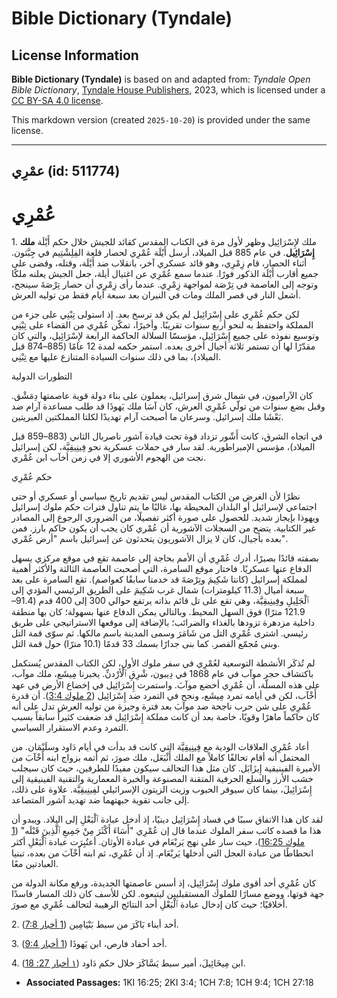 # Bible Dictionary (Tyndale)

## License Information

**Bible Dictionary (Tyndale)** is based on and adapted from: _Tyndale Open Bible Dictionary_, [Tyndale House Publishers](https://tyndaleopenresources.com/), 2023, which is licensed under a [CC BY-SA 4.0 license](https://creativecommons.org/licenses/by-sa/4.0/legalcode.en).

This markdown version (created `2025-10-20`) is provided under the same license.



--------------------------------

## عمْرِي (id: 511774)

عُمْرِي
=======

1\. ملك لإِسْرَائِيل وظهر لأول مرة في الكتاب المقدس كقائد للجيش خلال حكم أَيْلَة **ملك إِسْرَائِيل**. في عام 885 قبل الميلاد، أرسل أَيْلَة عُمْرِي لحصار قلعة الفِلِشْتِيم في جِبَّثون. أثناء الحصار، قام زِمْرِي، وهو قائد عسكري آخر، بانقلاب ضد أَيْلَة، وقتله، وقضى على جميع أقارب أَيْلَة الذكور فورًا. عندما سمع عُمْرِي عن اغتيال أيلة، جعل الجيش يعلنه ملكًا وتوجه إلى العاصمة في تِرْصَة لمواجهة زِمْرِي. عندما رأى زِمْرِي أن حصار تِرْصَةَ سينجح، أشعل النار في قصر الملك ومات في النيران بعد سبعة أيام فقط من توليه العرش.

لكن حكم عُمْرِي على إِسْرَائِيل لم يكن قد ترسخ بعد. إذ استولى تِبْنِي على جزء من المملكة واحتفظ به لنحو أربع سنوات تقريبًا. وأخيرًا، تمكّن عُمْرِي من القضاء على تِبْنِي وتوسيع نفوذه على جميع إِسْرَائِيل، مؤسسًَا السلالة الحاكمة الرابعة لإِسْرَائِيل، والتي كان مقدّرًا لها أن تستمر ثلاثة أجيال أخرى بعده. استمر حكمه لمدة 12 عامًا (885–874 قبل الميلاد)، بما في ذلك سنوات السيادة المتنازع عليها مع تِبْنِي.

التطورات الدولية

كان الآراميون، في شمال شرق إسرائيل، يعملون على بناء دولة قوية عاصمتها دِمَشْق. وقبل بضع سنوات من تولّي عُمْرِي العرش، كان آسَا ملك يَهوذَا قد طلب مساعدة آرام ضد بَعْشَا ملك إسرائيل. وسرعان ما أصبحت آرام تهديدًا لكلتا المملكتين العبريتين.

في اتجاه الشرق، كانت أَشّور تزداد قوة تحت قيادة آشور ناصربال الثاني (883–859 قبل الميلاد)، مؤسس الإمبراطورية. لقد سار في حملات عسكرية نحو فِينِيقِيَّة، لكن إسرائيل نجت من الهجوم الأشوري إلا في زمن أخآب ابن عُمْري.

حكم عُمْرِي

نظرًا لأن الغرض من الكتاب المقدس ليس تقديم تاريخ سياسي أو عسكري أو حتى اجتماعي لإسرائيل أو البلدان المحيطة بها، غالبًا ما يتم تناول فترات حكم ملوك إسرائيل ويهوذا بإيجاز شديد. للحصول على صورة أكثر تفصيلًا، من الضروري الرجوع إلى المصادر غير الكتابية. يتضح من السجلات الآشورية أن عُمْري كان يجب أن يكون حاكم بارز. فمن بعده بأجيال، كان لا يزال الآشوريون يتحدثون عن إسرائيل باسم "أرض عُمْري".

بصفته قائدًا بصيرًا، أدرك عُمْرِي أن الأمم بحاجة إلى عاصمة تقع في موقع مركزي يسهل الدفاع عنها عسكريًا. فاختار موقع السامرة، التي أصحبت العاصمة الثالثة والأكثر أهمية لمملكة إسرائيل (كانتا شَكِيمَ وتِرْصَةَ قد خدمتا سابقًا كعواصم). تقع السامرة على بعد سبعة أميال (11\.3 كيلومترات) شمال غرب شَكِيمَ على الطريق الرئيسي المؤدي إلى ٱلْجَلِيلِ وفِينِيقِيَّة، وهي تقع على تل قائم بذاته يرتفع حوالي 300 إلى 400 قدم (91\.4–121\.9 مترًا) فوق السهل المحيط. وبالتالي يمكن الدفاع عنها بسهولة؛ كان بها منطقة داخلية مزدهرة تزودها بالغذاء والضرائب؛ بالإضافة إلى موقعها الاستراتيجي على طريق رئيسي. اشترى عُمْرِي التل من شَامَرَ وسمى المدينة باسم مالكها. ثم سوّى قمة التل وبنى مُجمّع القصر. كما بنى جدارًا بسمك 33 قدمًا (10\.1 مترًا) حول قمة التل.

لم تُذكَر الأنشطة التوسعية لعُمْرِي في سفر ملوك الأول، لكن الكتاب المقدس يُستكمل باكتشاف حجر موآب في عام 1868 في دِيبون، شْرِقِ ٱلْأرْدنِّ. يخبرنا مِيشَع، ملك موآب، على هذه المسلّة، أن عُمْرِي أخضع موآبَ. واستمرت إِسْرَائِيل في إخضاع الأرض في عهد أَخْآب، لكن في أيامه تمرد مِيشَع، ونجح في التمرد ضد إِسْرَائِيل ([2 ملوك 3:4](https://ref.ly/2Kgs3:4)). أن قدرة عُمْرِي على شن حرب ناجحة ضد موآبَ بعد فترة وجيزة من توليه العرش تدل على أنه كان حاكماً ماهرًا وقويًا، خاصة بعد أن كانت مملكة إِسْرَائِيل قد ضعفت كثيراً سابقاً بسبب التمرد وعدم الاستقرار السياسي.

أعاد عُمْرِي العلاقات الودية مع فِينِيقِيَّة التي كانت قد بدأت في أيام دَاود وسلَيْمَان. من المحتمل أنه أقام تحالفًا كاملاً مع الملك أَثْبَعَل، ملك صورَ، ثم أتمه بزواج ابنه أَخْآبَ من الأميرة الفينيقية إِيزَابَل. كان مثل هذا التحالف سيكون مفيدًا للطرفين، حيث كان سيجلب خشب الأرز والسلع الحرفية المتقنة المصنوعة والخبرة المعمارية والتقنية الفينيقية إلى إِسْرَائِيلَ، بينما كان سيوفر الحبوب وزيت الزيتون الإسرائيلي لفِينِيقِيَّة. علاوة على ذلك، إلى جانب تقوية جبهتهما ضد تهديد آشور المتصاعد.

لقد كان هذا الاتفاق سببًا في فساد إِسْرَائِيل دينيًا، إذ أدخل عبادة ٱلْبَعْلِ إلى البلاد. ويبدو أن هذا ما قصده كاتب سفر الملوك عندما قال إن عُمْرِي "أَسَاءَ أَكْثَرَ مِنْ جَمِيعِ ٱلَّذِينَ قَبْلَه" ([1 ملوك 16:25](https://ref.ly/1Kgs16:25))، حيث سار على نهج يَربْعَام في عبادة الأوثان. أعتُبِرَت عبادة ٱلْبَعْلِ أكثر انحطاطًا من عبادة العجل التي أدخلها يَربْعَام. إذ أن عُمْرِي، ثم ابنه أَخْآبَ من بعده، تبنيا العبادتين معًا.

كان عُمْرِي أحد أقوى ملوك إِسْرَائِيل، إذ أسس عاصمتها الجديدة، ورفع مكانة الدولة من جهة قوتها، ووضع مسارًا للملوك المستقبليين ليتبعوه. لكن للأسف كان ذلك المسار فاسدًا أخلاقيًا؛ حيث كان إدخال عبادة ٱلْبَعْلِ أحد النتائج الرهيبة لتحالف عُمْرِي مع صورَ.

2\. أحد أبناء بَاكَرَ من سبط بَنْيَامِين ([1 أخبار 7:8](https://ref.ly/1Chr7:8)).

3\. أحد أحفاد فارص، ابن يَهوذَا ([1 أخبار 9:4](https://ref.ly/1Chr9:4)).

4\. ابن مِيخَائِيلَ، أمير سبط يَسَّاكَرَ خلال حكم دَاود ([١ أخبار 27: 18](https://ref.ly/1Chr27:18)).

* **Associated Passages:** 1KI 16:25; 2KI 3:4; 1CH 7:8; 1CH 9:4; 1CH 27:18

